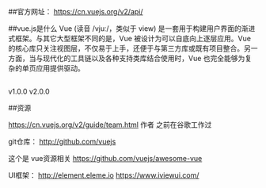 ##官方网址：
https://cn.vuejs.org/v2/api/

##vue.js是什么
Vue (读音 /vjuː/，类似于 view) 是一套用于构建用户界面的渐进式框架。与其它大型框架不同的是，Vue 被设计为可以自底向上逐层应用。Vue 的核心库只关注视图层，不仅易于上手，还便于与第三方库或既有项目整合。另一方面，当与现代化的工具链以及各种支持类库结合使用时，Vue 也完全能够为复杂的单页应用提供驱动。

##
v1.0.0 
v2.0.0

##资源

https://cn.vuejs.org/v2/guide/team.html
作者 之前在谷歌工作过

git仓库：
http://github.com/vuejs

这个是 vue资源相关
https://github.com/vuejs/awesome-vue

UI框架：
http://element.eleme.io
https://www.iviewui.com/